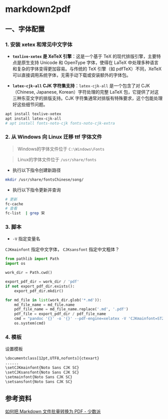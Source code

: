 # markdown2pdf

## 一、字体配置

### 1. 安装 xetex 和常见中文字体

- **`texlive-xetex` 是 XeTeX 引擎**：这是一个基于 TeX 的现代排版引擎，主要特点是原生支持 Unicode 和 OpenType 字体，使得在 LaTeX 中处理多种语言和复杂的字体变得更加容易。与传统的 TeX 引擎（如 pdfTeX）不同，XeTeX 可以直接调用系统字体，无需手动下载或安装额外的字体包。

- **`latex-cjk-all` CJK 字符集支持**：`latex-cjk-all` 是一个包含了对 CJK（Chinese, Japanese, Korean）字符处理的完整 LaTeX 包，它提供了对这三种东亚文字的排版支持。CJK 字符集通常对排版有特殊要求，这个包能处理好这些细节问题。

```bash
apt install texlive-xetex 
apt install latex-cjk-all
# apt install fonts-noto-cjk fonts-noto-cjk-extra
```

### 2. 从 Windows 向 Linux 迁移 ttf 字体文件

>  Windows的字体文件位于 `C:\Windows\Fonts`

> Linux的字体文件位于 `/usr/share/fonts`

- 执行以下指令创建新路径

```bash
mkdir /usr/share/fontsChinese/song/
```

- 执行以下指令更新并查询

```bash
# 更新
fc-cache
# 查看
fc-list  | grep 宋
```

### 3. 脚本

- `-V` 指定变量名

`CJKmainfont` 指定中文字体， `CJKsansfont` 指定中文粗体？

```python
from pathlib import Path
import os

work_dir = Path.cwd()

export_pdf_dir = work_dir / 'pdf'
if not export_pdf_dir.exists():
    export_pdf_dir.mkdir()

for md_file in list(work_dir.glob('*.md')):
    md_file_name = md_file.name
    pdf_file_name = md_file_name.replace('.md', '.pdf')
    pdf_file = export_pdf_dir / pdf_file_name
    cmd = "pandoc '{}' -o '{}' --pdf-engine=xelatex -V 'CJKmainfont=STZhongsong' -V 'CJKsansfont=STZhongsong' --template=template.tex".format(md_file, pdf_file)
    os.system(cmd)
```

### 4. 模板

设置模板

```bash
\documentclass[12pt,UTF8,nofonts]{ctexart}
......
\setCJKmainfont{Noto Sans CJK SC}
\setCJKsansfont{Noto Sans CJK SC}
\setmainfont{Noto Sans CJK SC}
\setsansfont{Noto Sans CJK SC}
```

## 参考资料

[如何把 Markdown 文件批量转换为 PDF - 少数派](https://sspai.com/post/47110)
